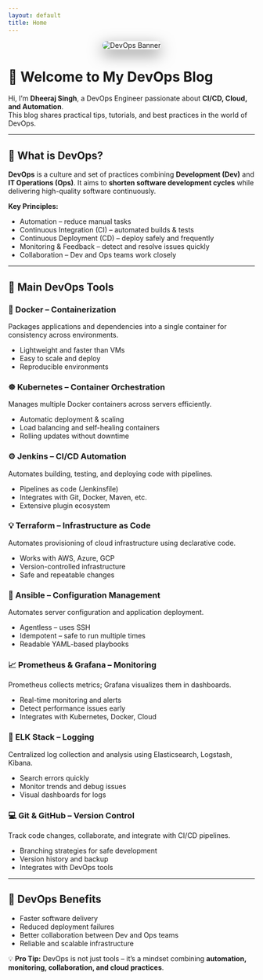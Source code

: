 ```yaml
---
layout: default
title: Home
---
```


<!-- Centered Banner Image -->
<div style="text-align:center; margin-bottom: 30px;">
  <img src="{{ '/assets/images/banner.jpg' | relative_url }}" alt="DevOps Banner" style="max-width:90%; border-radius:15px; box-shadow: 0 10px 30px rgba(0,0,0,0.5);">
</div>

# 🌟 Welcome to My DevOps Blog

Hi, I’m **Dheeraj Singh**, a DevOps Engineer passionate about **CI/CD, Cloud, and Automation**.  
This blog shares practical tips, tutorials, and best practices in the world of DevOps.

---

## 🔹 What is DevOps?

<div class="post-card">
<p><strong>DevOps</strong> is a culture and set of practices combining <strong>Development (Dev)</strong> and <strong>IT Operations (Ops)</strong>.  
It aims to <strong>shorten software development cycles</strong> while delivering high-quality software continuously.</p>

<p><strong>Key Principles:</strong></p>
<ul>
<li>Automation – reduce manual tasks</li>
<li>Continuous Integration (CI) – automated builds & tests</li>
<li>Continuous Deployment (CD) – deploy safely and frequently</li>
<li>Monitoring & Feedback – detect and resolve issues quickly</li>
<li>Collaboration – Dev and Ops teams work closely</li>
</ul>
</div>

---

## 🔹 Main DevOps Tools

<div class="post-card">
<h3>🐳 Docker – Containerization</h3>
<p>Packages applications and dependencies into a single container for consistency across environments.</p>
<ul>
<li>Lightweight and faster than VMs</li>
<li>Easy to scale and deploy</li>
<li>Reproducible environments</li>
</ul>
</div>

<div class="post-card">
<h3>☸️ Kubernetes – Container Orchestration</h3>
<p>Manages multiple Docker containers across servers efficiently.</p>
<ul>
<li>Automatic deployment & scaling</li>
<li>Load balancing and self-healing containers</li>
<li>Rolling updates without downtime</li>
</ul>
</div>

<div class="post-card">
<h3>⚙️ Jenkins – CI/CD Automation</h3>
<p>Automates building, testing, and deploying code with pipelines.</p>
<ul>
<li>Pipelines as code (Jenkinsfile)</li>
<li>Integrates with Git, Docker, Maven, etc.</li>
<li>Extensive plugin ecosystem</li>
</ul>
</div>

<div class="post-card">
<h3>💡 Terraform – Infrastructure as Code</h3>
<p>Automates provisioning of cloud infrastructure using declarative code.</p>
<ul>
<li>Works with AWS, Azure, GCP</li>
<li>Version-controlled infrastructure</li>
<li>Safe and repeatable changes</li>
</ul>
</div>

<div class="post-card">
<h3>🔧 Ansible – Configuration Management</h3>
<p>Automates server configuration and application deployment.</p>
<ul>
<li>Agentless – uses SSH</li>
<li>Idempotent – safe to run multiple times</li>
<li>Readable YAML-based playbooks</li>
</ul>
</div>

<div class="post-card">
<h3>📈 Prometheus & Grafana – Monitoring</h3>
<p>Prometheus collects metrics; Grafana visualizes them in dashboards.</p>
<ul>
<li>Real-time monitoring and alerts</li>
<li>Detect performance issues early</li>
<li>Integrates with Kubernetes, Docker, Cloud</li>
</ul>
</div>

<div class="post-card">
<h3>📝 ELK Stack – Logging</h3>
<p>Centralized log collection and analysis using Elasticsearch, Logstash, Kibana.</p>
<ul>
<li>Search errors quickly</li>
<li>Monitor trends and debug issues</li>
<li>Visual dashboards for logs</li>
</ul>
</div>

<div class="post-card">
<h3>💻 Git & GitHub – Version Control</h3>
<p>Track code changes, collaborate, and integrate with CI/CD pipelines.</p>
<ul>
<li>Branching strategies for safe development</li>
<li>Version history and backup</li>
<li>Integrates with DevOps tools</li>
</ul>
</div>

---

## 🔹 DevOps Benefits

<div class="post-card">
<ul>
<li>Faster software delivery</li>
<li>Reduced deployment failures</li>
<li>Better collaboration between Dev and Ops teams</li>
<li>Reliable and scalable infrastructure</li>
</ul>
</div>

💡 **Pro Tip:** DevOps is not just tools – it’s a mindset combining **automation, monitoring, collaboration, and cloud practices**.
